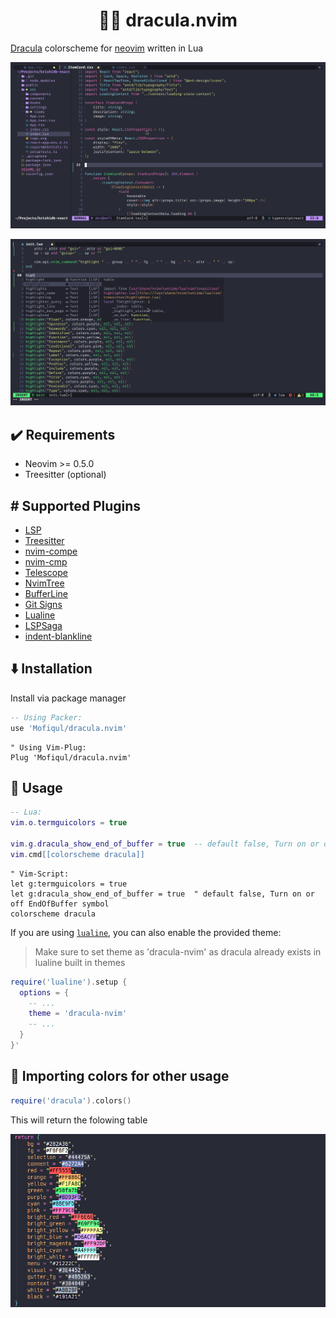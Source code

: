 <h1 align="center">🧛‍♂️ dracula.nvim</h1>

[Dracula](https://draculatheme.com/) colorscheme for [neovim](https://neovim.io/) written in Lua

![TypeScript and NvimTree](./assets/react.png)

![Lua](./assets/lua.png)

## ✔️ Requirements
- Neovim >= 0.5.0
- Treesitter (optional)

## #️ Supported Plugins
- [LSP](https://github.com/neovim/nvim-lspconfig)
- [Treesitter](https://github.com/nvim-treesitter/nvim-treesitter)
- [nvim-compe](https://github.com/hrsh7th/nvim-compe)
- [nvim-cmp](https://github.com/hrsh7th/nvim-cmp)
- [Telescope](https://github.com/nvim-telescope/telescope.nvim)
- [NvimTree](https://github.com/kyazdani42/nvim-tree.lua)
- [BufferLine](https://github.com/akinsho/nvim-bufferline.lua)
- [Git Signs](https://github.com/lewis6991/gitsigns.nvim)
- [Lualine](https://github.com/hoob3rt/lualine.nvim)
- [LSPSaga](https://github.com/glepnir/lspsaga.nvim)
- [indent-blankline](https://github.com/lukas-reineke/indent-blankline.nvim)

## ⬇️ Installation

Install via package manager

 ```lua
 -- Using Packer:
 use 'Mofiqul/dracula.nvim'
 ```

```vim
" Using Vim-Plug:
Plug 'Mofiqul/dracula.nvim'
```
## 🚀 Usage

```lua
-- Lua:
vim.o.termguicolors = true

vim.g.dracula_show_end_of_buffer = true  -- default false, Turn on or off EndOfBuffer symbol
vim.cmd[[colorscheme dracula]]

```
```vim
" Vim-Script:
let g:termguicolors = true
let g:dracula_show_end_of_buffer = true  " default false, Turn on or off EndOfBuffer symbol
colorscheme dracula
```

If you are using [`lualine`](https://github.com/hoob3rt/lualine.nvim), you can also enable the provided theme:
> Make sure to set theme as 'dracula-nvim' as dracula already exists in lualine built in themes

```lua
require('lualine').setup {
  options = {
    -- ... 
    theme = 'dracula-nvim'
    -- ... 
  }
}'
```

## 🎨 Importing colors for other usage
```lua
require('dracula').colors()
```
This will return the folowing table

![colors](./assets/colors.png)